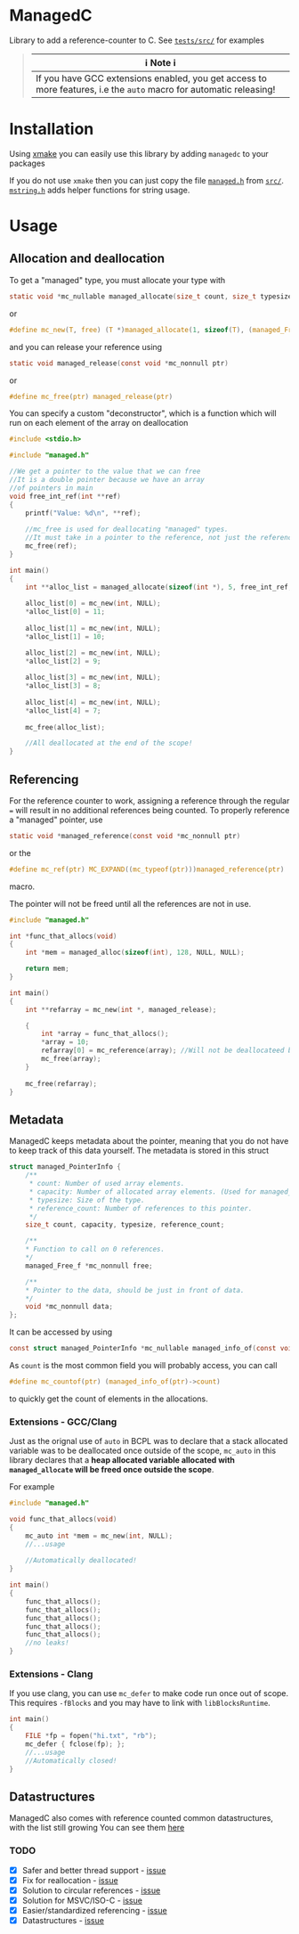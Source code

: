 # ManagedC

Library to add a reference-counter to C. See [`tests/src/`](tests/src) for examples

> |ℹ️ Note ℹ️        |
> |-----------------|
> | If you have GCC extensions enabled, you get access to more features, i.e the `auto` macro for automatic releasing! |    


# Installation

Using [xmake](https://xmake.io) you can easily use this library by adding `managedc` to your packages

If you do not use `xmake` then you can just copy the file [`managed.h`](src/managed.h) from [`src/`](src/). [`mstring.h`](src/managed/mstring.h) adds helper functions for string usage.

# Usage

## Allocation and deallocation


To get a "managed" type, you must allocate your type with 
```c
static void *mc_nullable managed_allocate(size_t count, size_t typesize, void (*mc_nullable)(void *mc_nonnull) free, const void *mc_nullable data)
````
or
```c
#define mc_new(T, free) (T *)managed_allocate(1, sizeof(T), (managed_Free_f *)free, NULL)
```

and you can release your reference using
```c
static void managed_release(const void *mc_nonnull ptr)
```
or
```c
#define mc_free(ptr) managed_release(ptr)
```

You can specify a custom "deconstructor", which is a function which will run on each element of the array on deallocation

```c
#include <stdio.h>

#include "managed.h"

//We get a pointer to the value that we can free
//It is a double pointer because we have an array 
//of pointers in main
void free_int_ref(int **ref)
{
    printf("Value: %d\n", **ref);
    
    //mc_free is used for deallocating "managed" types.
    //It must take in a pointer to the reference, not just the reference
    mc_free(ref);
}

int main()
{
    int **alloc_list = managed_allocate(sizeof(int *), 5, free_int_ref, NULL); 
    
    alloc_list[0] = mc_new(int, NULL);
    *alloc_list[0] = 11;
    
    alloc_list[1] = mc_new(int, NULL);
    *alloc_list[1] = 10;

    alloc_list[2] = mc_new(int, NULL);
    *alloc_list[2] = 9;
    
    alloc_list[3] = mc_new(int, NULL);
    *alloc_list[3] = 8;
    
    alloc_list[4] = mc_new(int, NULL);
    *alloc_list[4] = 7;
    
    mc_free(alloc_list);

    //All deallocated at the end of the scope!
}
```

## Referencing

For the reference counter to work, assigning a reference through the regular `=` will result in no additional references being counted. To properly reference a "managed" pointer, use
```c
static void *managed_reference(const void *mc_nonnull ptr)
```
or the
```c
#define mc_ref(ptr) MC_EXPAND((mc_typeof(ptr)))managed_reference(ptr)
```
macro.

The pointer will not be freed until all the references are not in use.

```c
#include "managed.h"

int *func_that_allocs(void)
{
    int *mem = managed_alloc(sizeof(int), 128, NULL, NULL);

    return mem;
}

int main()
{
    int **refarray = mc_new(int *, managed_release);

    {
        int *array = func_that_allocs();
        *array = 10;
        refarray[0] = mc_reference(array); //Will not be deallocateed because we got a reference
        mc_free(array);
	}
	
	mc_free(refarray);
}
```

## Metadata

ManagedC keeps metadata about the pointer, meaning that you do not have to keep track of this data yourself.
The metadata is stored in this struct
```c
struct managed_PointerInfo {
	/**
	 * count: Number of used array elements.
	 * capacity: Number of allocated array elements. (Used for managed_Vector)
	 * typesize: Size of the type.
	 * reference_count: Number of references to this pointer.
	 */
	size_t count, capacity, typesize, reference_count;

	/**
	* Function to call on 0 references.
	*/
	managed_Free_f *mc_nonnull free;

	/**
	* Pointer to the data, should be just in front of data.
	*/
	void *mc_nonnull data;
};
```
It can be accessed by using
```c
const struct managed_PointerInfo *mc_nullable managed_info_of(const void *mc_nonnull ptr)
```

As `count` is the most common field you will probably access, you can call
```c
#define mc_countof(ptr) (managed_info_of(ptr)->count)
```
to quickly get the count of elements in the allocations.

### Extensions - GCC/Clang

Just as the orignal use of `auto` in BCPL was to declare that a stack allocated variable was to be deallocated once outside of the scope, `mc_auto` in this library declares that a **heap allocated variable allocated with `managed_allocate` will be freed once outside the scope**.

For example

```c
#include "managed.h"

void func_that_allocs(void)
{
    mc_auto int *mem = mc_new(int, NULL);
    //...usage
   
    //Automatically deallocated!
}

int main()
{
    func_that_allocs();
    func_that_allocs();
    func_that_allocs();
    func_that_allocs();
    func_that_allocs();
    //no leaks!
}
```

### Extensions - Clang

If you use clang, you can use `mc_defer` to make code run once out of scope. This requires `-fBlocks` and you may have to link with `libBlocksRuntime`.
```c
int main()
{
    FILE *fp = fopen("hi.txt", "rb");
    mc_defer { fclose(fp); };
    //...usage
    //Automatically closed!
}
```

## Datastructures

ManagedC also comes with reference counted common datastructures, with the list still growing
You can see them [here](src/managed/)

### TODO
- [x] Safer and better thread support   - [issue](https://github.com/Frityet/ManagedC/issues/1)
- [X] Fix for reallocation              - [issue](https://github.com/Frityet/ManagedC/issues/3)
- [X] Solution to circular references   - [issue](https://github.com/Frityet/ManagedC/issues/2)
- [X] Solution for MSVC/ISO-C           - [issue](https://github.com/Frityet/ManagedC/issues/4)
- [X] Easier/standardized referencing   - [issue](https://github.com/Frityet/ManagedC/issues/5)
- [X] Datastructures                    - [issue](https://github.com/Frityet/ManagedC/issues/8)
